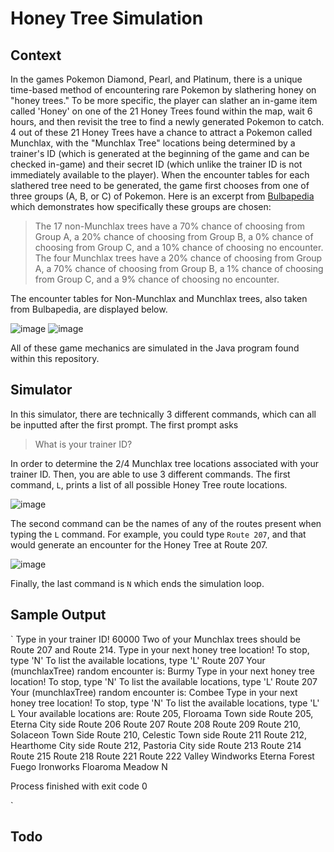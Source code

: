 # Honey Tree Simulation

## Context 

In the games Pokemon Diamond, Pearl, and Platinum, there is a unique time-based method of encountering rare Pokemon by slathering honey on "honey trees." To be more specific, the player can slather an in-game item called 'Honey' on one of the 21 Honey Trees found within the map, wait 6 hours, and then revisit the tree to find a newly generated Pokemon to catch. 4 out of these 21 Honey Trees have a chance to attract a Pokemon called Munchlax, with the "Munchlax Tree" locations being determined by a trainer's ID (which is generated at the beginning of the game and can be checked in-game) and their secret ID (which unlike the trainer ID is not immediately available to the player). When the encounter tables for each slathered tree need to be generated, the game first chooses from one of three groups (A, B, or C) of Pokemon. Here is an excerpt from [Bulbapedia](https://bulbapedia.bulbagarden.net/wiki/Honey_Tree) which demonstrates how specifically these groups are chosen: 

> The 17 non-Munchlax trees have a 70% chance of choosing from Group A, a 20% chance of choosing from Group B, a 0% chance of choosing from Group C, and a 10% chance of choosing no encounter. The four Munchlax trees have a 20% chance of choosing from Group A, a 70% chance of choosing from Group B, a 1% chance of choosing from Group C, and a 9% chance of choosing no encounter. 

The encounter tables for Non-Munchlax and Munchlax trees, also taken from Bulbapedia, are displayed below.


![image](https://user-images.githubusercontent.com/80475070/215250052-1de73cb7-dc76-4f59-97f2-7140e0fae6c2.png)
![image](https://user-images.githubusercontent.com/80475070/215250074-3a38ea93-1c61-455d-947a-1dba46111ce1.png)

All of these game mechanics are simulated in the Java program found within this repository.

## Simulator

In this simulator, there are technically 3 different commands, which can all be inputted after the first prompt. The first prompt asks
> What is your trainer ID?

In order to determine the 2/4 Munchlax tree locations associated with your trainer ID. Then, you are able to use 3 different commands. The first command, `L`, prints a list of all possible Honey Tree route locations. 

![image](https://user-images.githubusercontent.com/80475070/215250398-24aed1a8-6775-4e50-bd8e-c7d3128e08ef.png)

The second command can be the names of any of the routes present when typing the `L` command. For example, you could type `Route 207`, and that would generate an encounter for the Honey Tree at Route 207. 

![image](https://user-images.githubusercontent.com/80475070/215250479-d0dc2c4e-156b-46d1-9215-de510e8258ee.png)

Finally, the last command is `N` which ends the simulation loop. 

## Sample Output

`
Type in your trainer ID!
60000
Two of your Munchlax trees should be Route 207 and Route 214.
Type in your next honey tree location! To stop, type 'N'
To list the available locations, type 'L'
Route 207
Your (munchlaxTree) random encounter is: Burmy
Type in your next honey tree location! To stop, type 'N'
To list the available locations, type 'L'
Route 207
Your (munchlaxTree) random encounter is: Combee
Type in your next honey tree location! To stop, type 'N'
To list the available locations, type 'L'
L
Your available locations are: 
Route 205, Floroama Town side
Route 205, Eterna City side
Route 206
Route 207
Route 208
Route 209
Route 210, Solaceon Town Side
Route 210, Celestic Town side
Route 211
Route 212, Hearthome City side
Route 212, Pastoria City side
Route 213
Route 214
Route 215
Route 218
Route 221
Route 222
Valley Windworks
Eterna Forest
Fuego Ironworks
Floaroma Meadow
N

Process finished with exit code 0

`

## Todo
